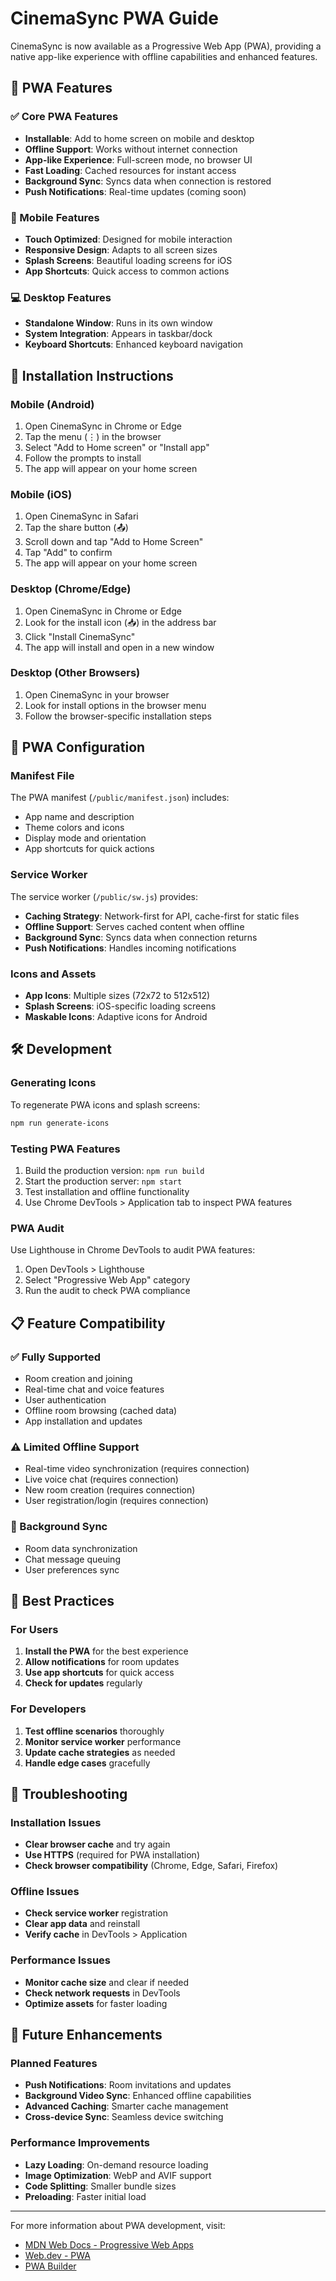 # CinemaSync PWA Guide

CinemaSync is now available as a Progressive Web App (PWA), providing a native app-like experience with offline capabilities and enhanced features.

## 🚀 PWA Features

### ✅ Core PWA Features
- **Installable**: Add to home screen on mobile and desktop
- **Offline Support**: Works without internet connection
- **App-like Experience**: Full-screen mode, no browser UI
- **Fast Loading**: Cached resources for instant access
- **Background Sync**: Syncs data when connection is restored
- **Push Notifications**: Real-time updates (coming soon)

### 📱 Mobile Features
- **Touch Optimized**: Designed for mobile interaction
- **Responsive Design**: Adapts to all screen sizes
- **Splash Screens**: Beautiful loading screens for iOS
- **App Shortcuts**: Quick access to common actions

### 💻 Desktop Features
- **Standalone Window**: Runs in its own window
- **System Integration**: Appears in taskbar/dock
- **Keyboard Shortcuts**: Enhanced keyboard navigation

## 📲 Installation Instructions

### Mobile (Android)
1. Open CinemaSync in Chrome or Edge
2. Tap the menu (⋮) in the browser
3. Select "Add to Home screen" or "Install app"
4. Follow the prompts to install
5. The app will appear on your home screen

### Mobile (iOS)
1. Open CinemaSync in Safari
2. Tap the share button (📤)
3. Scroll down and tap "Add to Home Screen"
4. Tap "Add" to confirm
5. The app will appear on your home screen

### Desktop (Chrome/Edge)
1. Open CinemaSync in Chrome or Edge
2. Look for the install icon (📥) in the address bar
3. Click "Install CinemaSync"
4. The app will install and open in a new window

### Desktop (Other Browsers)
1. Open CinemaSync in your browser
2. Look for install options in the browser menu
3. Follow the browser-specific installation steps

## 🔧 PWA Configuration

### Manifest File
The PWA manifest (`/public/manifest.json`) includes:
- App name and description
- Theme colors and icons
- Display mode and orientation
- App shortcuts for quick actions

### Service Worker
The service worker (`/public/sw.js`) provides:
- **Caching Strategy**: Network-first for API, cache-first for static files
- **Offline Support**: Serves cached content when offline
- **Background Sync**: Syncs data when connection returns
- **Push Notifications**: Handles incoming notifications

### Icons and Assets
- **App Icons**: Multiple sizes (72x72 to 512x512)
- **Splash Screens**: iOS-specific loading screens
- **Maskable Icons**: Adaptive icons for Android

## 🛠️ Development

### Generating Icons
To regenerate PWA icons and splash screens:
```bash
npm run generate-icons
```

### Testing PWA Features
1. Build the production version: `npm run build`
2. Start the production server: `npm start`
3. Test installation and offline functionality
4. Use Chrome DevTools > Application tab to inspect PWA features

### PWA Audit
Use Lighthouse in Chrome DevTools to audit PWA features:
1. Open DevTools > Lighthouse
2. Select "Progressive Web App" category
3. Run the audit to check PWA compliance

## 📋 Feature Compatibility

### ✅ Fully Supported
- Room creation and joining
- Real-time chat and voice features
- User authentication
- Offline room browsing (cached data)
- App installation and updates

### ⚠️ Limited Offline Support
- Real-time video synchronization (requires connection)
- Live voice chat (requires connection)
- New room creation (requires connection)
- User registration/login (requires connection)

### 🔄 Background Sync
- Room data synchronization
- Chat message queuing
- User preferences sync

## 🎯 Best Practices

### For Users
1. **Install the PWA** for the best experience
2. **Allow notifications** for room updates
3. **Use app shortcuts** for quick access
4. **Check for updates** regularly

### For Developers
1. **Test offline scenarios** thoroughly
2. **Monitor service worker** performance
3. **Update cache strategies** as needed
4. **Handle edge cases** gracefully

## 🐛 Troubleshooting

### Installation Issues
- **Clear browser cache** and try again
- **Use HTTPS** (required for PWA installation)
- **Check browser compatibility** (Chrome, Edge, Safari, Firefox)

### Offline Issues
- **Check service worker** registration
- **Clear app data** and reinstall
- **Verify cache** in DevTools > Application

### Performance Issues
- **Monitor cache size** and clear if needed
- **Check network requests** in DevTools
- **Optimize assets** for faster loading

## 🔮 Future Enhancements

### Planned Features
- **Push Notifications**: Room invitations and updates
- **Background Video Sync**: Enhanced offline capabilities
- **Advanced Caching**: Smarter cache management
- **Cross-device Sync**: Seamless device switching

### Performance Improvements
- **Lazy Loading**: On-demand resource loading
- **Image Optimization**: WebP and AVIF support
- **Code Splitting**: Smaller bundle sizes
- **Preloading**: Faster initial load

---

For more information about PWA development, visit:
- [MDN Web Docs - Progressive Web Apps](https://developer.mozilla.org/en-US/docs/Web/Progressive_web_apps)
- [Web.dev - PWA](https://web.dev/progressive-web-apps/)
- [PWA Builder](https://www.pwabuilder.com/)

